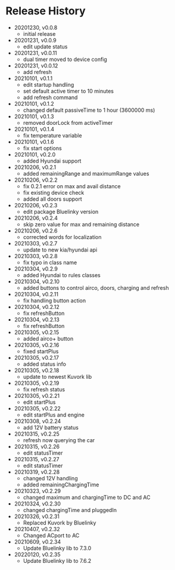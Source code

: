 # Release History

* 20201230, v0.0.8
	* initial release
* 20201231, v0.0.9
	* edit update status
* 20201231, v0.0.11
	* dual timer moved to device config
* 20201231, v0.0.12
	* add refresh
* 20210101, v0.1.1
	* edit startup handling
	* set default active timer to 10 minutes
	* add refresh command
* 20210101, v0.1.2
	* changed default passiveTime to 1 hour (3600000 ms)
* 20210101, v0.1.3
	* removed doorLock from activeTimer
* 20210101, v0.1.4
	* fix temperature variable
* 20210101, v0.1.6
	* fix start options
* 20210101, v0.2.0
	* added Hyundai support
* 20210206, v0.2.1
	* added remainingRange and maximumRange values
* 20210206, v0.2.2
	* fix 0.2.1 error on max and avail distance
	* fix existing device check
	* added all doors support
* 20210206, v0.2.3
	* edit package Bluelinky version
* 20210206, v0.2.4
	* skip zero value for max and remaining distance
* 20210206, v0.2.6
	* corrected words for localization
* 20210303, v0.2.7
	* update to new kia/hyundai api
* 20210303, v0.2.8
	* fix typo in class name
* 20210304, v0.2.9
	* added Hyundai to rules classes
* 20210304, v0.2.10
	* added buttons to control airco, doors, charging and refresh
* 20210304, v0.2.11
	* fix handling button action
* 20210304, v0.2.12
	* fix refreshButton
* 20210304, v0.2.13
	* fix refreshButton
* 20210305, v0.2.15
	* added airco+ button
* 20210305, v0.2.16
	* fixed startPlus
* 20210305, v0.2.17
	* added status info
* 20210305, v0.2.18
	* update to newest Kuvork lib
* 20210305, v0.2.19
	* fix refresh status
* 20210305, v0.2.21
	* edit startPlus
* 20210305, v0.2.22
	* edit startPlus and engine
* 20210308, v0.2.24
	* add 12V battery status
* 20210315, v0.2.25
	* refresh now querying the car
* 20210315, v0.2.26
	* edit statusTimer
* 20210315, v0.2.27
	* edit statusTimer
* 20210319, v0.2.28
	* changed 12V handling
	* added remainingChargingTime
* 20210323, v0.2.29
	* changed maximum and chargingTime to DC and AC
* 20210324, v0.2.30
	* changed chargingTime and pluggedIn
* 20210326, v0.2.31
	* Replaced Kuvork by Bluelinky
* 20210407, v0.2.32
	* Changed ACport to AC
* 20210609, v0.2.34
	* Update Bluelinky lib to 7.3.0
* 20220120, v0.2.35
	* Update Bluelinky lib to 7.6.2
